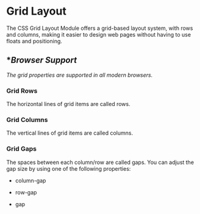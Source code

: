 # **Grid Layout**

The CSS Grid Layout Module offers a grid-based layout system, with rows and columns, making it easier to design web pages without having to use floats and positioning.

## **Browser Support*

*The grid properties are supported in all modern browsers.*

### Grid Rows

The horizontal lines of grid items are called rows.

### Grid Columns

The vertical lines of grid items are called columns.

### Grid Gaps

The spaces between each column/row are called gaps.
You can adjust the gap size by using one of the following properties:

* column-gap
* row-gap

* gap
